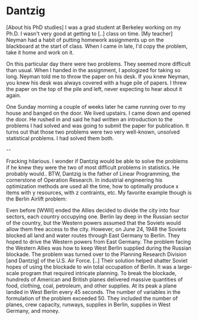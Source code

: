 # Dantzig

[About his PhD studies] I was a grad student at Berkeley working on my
Ph.D. I wasn't very good at getting to [..] class on time. [My
teacher] Neyman had a habit of putting homework assignments up on the
blackboard at the start of class. When I came in late, I'd copy the
problem, take it home and work on it.

On this particular day there were two problems. They seemed more
difficult than usual. When I handed in the assignment, I apologized
for taking so long. Neyman told me to throw the paper on his desk. If
you knew Neyman, you knew his desk was always covered with a huge pile
of papers. I threw the paper on the top of the pile and left, never
expecting to hear about it again.

One Sunday morning a couple of weeks later he came running over to my
house and banged on the door. We lived upstairs. I came down and
opened the door. He rushed in and said he had written an introduction
to the problems I had solved and was going to submit the paper for
publication. It turns out that those two problems were two very
well-known, unsolved statistical problems. I had solved them both.

--

Fracking hilarious. I wonder if Dantzig would be able to solve the
problems if he knew they were the two of most difficult problems in
statistics. He probably would.. BTW, Dantzig is the father of Linear
Programming, the cornerstone of Operation Research. In industrial
engineering his optimization methods are used all the time, how to
optimally produce x items with y resources, with z contraints, etc. My
favorite example though is the Berlin Airlift problem: 

Even before [WWII] ended the Allies decided to divide the city into four sectors, each country occupying one. Berlin lay deep in the Russian sector of the country, but the Western powers assumed that the Soviets would allow them free access to the city. However, on June 24, 1948 the Soviets blocked all land and water routes through East Germany to Berlin. They hoped to drive the Western powers from East Germany. The problem facing the Western Allies was how to keep West Berlin supplied during the Russian blockade. The problem was turned over to the Planning Research Division [and Dantzig] of the U.S. Air Force. [..] Their solution helped shatter Soviet hopes of using the blockade to win total occupation of Berlin. It was a large-scale program that required intricate planning. To break the blockade, hundreds of American and British planes delivered massive quantities of food, clothing, coal, petroleum, and other supplies. At its peak a plane landed in West Berlin every 45 seconds. The number of variables in the formulation of the problem exceeded 50. They included the number of planes, crew capacity, runways, supplies in Berlin, supplies in West Germany, and money. 











